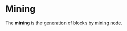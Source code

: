 # Mining

The **mining** is the [generation](/blockchain/block/block-generation.md) of blocks by [mining node](/blockchain/mining/mining-node.md).
